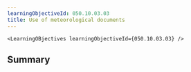 ```yaml
---
learningObjectiveId: 050.10.03.03
title: Use of meteorological documents
---
```


```tsx eval
<LearningOBjectives learningObjectiveId={050.10.03.03} />
```

## Summary
